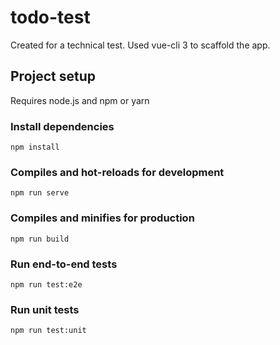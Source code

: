# todo-test
Created for a technical test. Used vue-cli 3 to scaffold the app.

## Project setup

Requires node.js and npm or yarn

### Install dependencies
```
npm install
```

### Compiles and hot-reloads for development
```
npm run serve
```

### Compiles and minifies for production
```
npm run build
```

### Run end-to-end tests
```
npm run test:e2e
```

### Run unit tests
```
npm run test:unit
```
